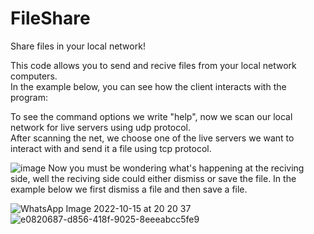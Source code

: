 # FileShare
Share files in your local network!  

This code allows you to send and recive files from your local network computers.  
In the example below, you can see how the client interacts with the program:

To see the command options we write "help", now we scan our local network for live servers using udp protocol.  
After scanning the net, we choose one of the live servers we want to interact with and send it a file using tcp protocol.      

![image](https://user-images.githubusercontent.com/89806074/195998270-66bf30ef-2bfa-41be-981a-ebd8ddf1aac6.png)
Now you must be wondering what's happening at the reciving side, well the reciving side could either dismiss or save the file.
In the example below we first dismiss a file and then save a file.  

![WhatsApp Image 2022-10-15 at 20 20 37](https://user-images.githubusercontent.com/89806074/195999749-5b854fac-54c3-4423-902b-01c8394f77da.jpeg)
![e0820687-d856-418f-9025-8eeeabcc5fe9](https://user-images.githubusercontent.com/89806074/195999779-03b22219-aa0a-43fe-a20a-e439383aadfb.jpg)
